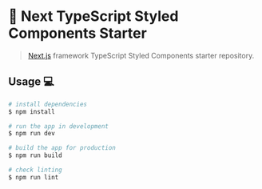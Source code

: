 # 🚀 Next TypeScript Styled Components Starter

> [Next.js](https://vercel.com/solutions/nextjs) framework TypeScript Styled Components starter repository.

## Usage 💻

```sh
# install dependencies
$ npm install

# run the app in development
$ npm run dev

# build the app for production
$ npm run build

# check linting
$ npm run lint
```
